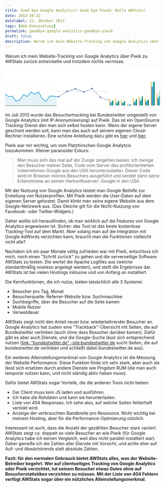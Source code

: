 ```yaml
---
title: Good bye Google Analytics! Good bye Piwik! Hallo AWStats!
date: 2013-10-22
datelabel: 22. Oktober 2013
tags: [Web-Entwicklung]
permalink: goodbye-google-analytics-goodbye-piwik
draft: false
description: Warum ich mein Website-Tracking von Google Analytics über Piwik zu AWStats zurück entwickelte und trotzdem nichts vermisse.
---
```


Warum ich mein Website-Tracking von Google Analytics über Piwik zu AWStats zurück entwickelte und trotzdem nichts vermisse.

<p><img src="/images/2013/10/tracking_graphen.png"></p>

Im Juli 2013 wurde das Besuchertracking bei Bundestwitter umgestellt von Google Analytics (mit IP-Anonymisierung) auf Piwik. Das ist ein OpenSource Tracking-Dienst den man sich selbst hosten kann. Wenn der eigene Server geschont werden soll, kann man das auch auf seinem eigenen Cloud-Rechner installieren. Eine schöne Anleitung dazu gibt es <a href="http://dicasdolampada.wordpress.com/2013/07/22/goodbye-google-analytics-hello-piwik/">hier</a> und <a href="https://github.com/openshift/piwik-openshift-quickstart/">hier</a>.

Piwik war mir wichtig, um vom Platzhirschen Google Analytcis loszukommen. Kleiner paranoider Exkurs:

<blockquote>Man muss sich das mal auf der Zunge zergehen lassen: ich zwinge den Besucher meiner Seite, Code vom Server des profitorientierten Unternehmen Google aus den USA herunterzuladen. Dieser Code wird im Browser meines Besuchers ausgeführt und sendet dann seine Erkenntnisse an seinen Herkunftsserver: Google in den USA.</blockquote>

Mit der Nutzung von Google Analytics leistet man Google Beihilfe zur Erstellung von Nutzerprofilen. Mit Piwik werden die User-Daten auf dem eigenen Server gehostet. Damit klinkt man seine eigene Website aus dem Google-Netzwerk aus. (Das Gleiche gilt für die Nicht-Nutzung von Facebook- oder Twitter-Widgets.)

Daher wollte ich herausfinden, ob man wirklich auf die Features von Google Analytics angewiesen ist. Sicher: das Tool ist das beste kostenlose Tracking-Tool auf dem Markt. Aber solang man auf die Integration mit Google AdWords verzichten kann, braucht man die Funktionen vielleicht nicht alle?

Nachdem ich ein paar Monate völlig zufrieden war mit Piwik, entschloss ich mich, noch einen "Schritt zurück" zu gehen und die serverseitige Software AWStats zu testen. Die wertet die Apache Logfiles aus (welche standardmäßig sowieso angelegt werden), und stellt die Ergebnisse dar. AWStats ist bei vielen Hostings inklusive und von Anfang an installiert.

Die Kernfunktionen, die ich nutze, bieten tatsächlich alle 3 Systeme:

 - Besucher pro Tag, Monat
 - Besucherquelle: Referrer-Website bzw. Suchmaschine
 - Suchbegriffe, über die Besucher auf die Seite kamen
 - Mobile Nutzer
 - Verweildauer

AWStats zeigt nicht den Anteil neuer bzw. wiederkehrender Besucher an. Google Analytics hat zudem eine "Trackback"-Übersicht mit Seiten, die auf Bundestwitter verlinken (auch ohne dass Besucher darüber kamen). Dafür gibt es aber auch Dienste, und die Google-Suche lässt sich entsprechend nutzen (<a href="https://www.google.com/search?q=link%3A+%22bundestwitter.de%22+-site%3Abundestwitter.de">link: "bundestwitter.de" -site:bundestwitter.de</a> sucht Seiten, die auf bundestwitter.de verlinken und schließt dabei bundestwitter.de aus).

Ein weiteres Alleinstellungsmerkmal von Google Analytics ist die Messung der Website Performance. Diese Funktion finde ich sehr stark, aber auch sie lässt sich ersetzen durch andere Dienste wie Pingdom RUM (die man auch temporär nutzen kann, und nicht ständig aktiv haben muss).

Dafür bietet AWStats sogar Vorteile, die die anderen Tools nicht bieten:

 - Der Client muss kein JS laden und ausführen.
 - Ich habe die Rohdaten und kann sie herunterladen.
 - Liste von 404 Responses. Ich sehe also, auf welche Seiten fehlerhaft verlinkt wird.
 - Anzeige der verbrauchten Bandbreite pro Ressource. Nicht wichtig bei meinem Hosting, aber für die Performance-Optimierung nützlich.

Interessant ist auch, dass die Anzahl der gezählten Besucher stark variiert. AWStats zeigt ca. doppelt so viele Besucher an wie Piwik (für Google Analytics habe ich keinen Vergleich, weil dies nicht parallel installiert war). Daher genieße ich die Zahlen aller Dienste mit Vorsicht, und achte eher auf Auf- und Abwärtstrends statt absolute Zahlen.

**Fazit: für den normalen Gebrauch bietet AWStats alles, was der Website-Betreiber begehrt. Wer auf clientseitiges Tracking von Google Analytics oder Piwik verzichtet, tut seinem Besucher etwas Gutes ohne auf Besucherstatistiken verzichten zu müssen. Mit der Liste von 404 Fehlern verfügt AWStats sogar über ein nützliches Alleinstellungsmerkmal.**
